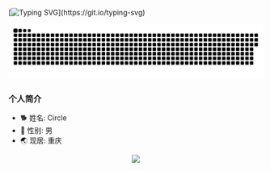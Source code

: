 [![Typing SVG](https://readme-typing-svg.demolab.com?font=Fira+Code&pause=1000&color=F76B5D&center=%E7%9C%9F%E7%9A%84&vCenter=%E7%9C%9F%E7%9A%84&repeat=%E7%9C%9F%E7%9A%84&random=%E9%94%99%E8%AF%AF%E7%9A%84&width=435&lines=Circle%E7%A5%9D%E4%BD%A0%E7%94%9F%E6%97%A5%E5%BF%AB%E4%B9%90!!;Circle+wish+you+happy+birthday!!)](https://git.io/typing-svg)




![](https://github.com/Circle930/Circle930/blob/output/github-contribution-grid-snake.svg)




### 个人简介
- 🐕 姓名: Circle
- 👦 性别: 男
- 🌏 现居: 重庆

<div align="center"> <img src="https://activity-graph.herokuapp.com/graph?username=Circle930&theme=xcode" /> </div>

